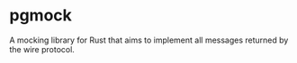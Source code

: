 # pgmock
A mocking library for Rust that aims to implement all messages returned by the wire protocol.
